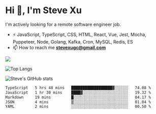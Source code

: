 # Hi 👋, I'm Steve Xu

I'm actively looking for a remote software engineer job.

- ⚡ JavaScript, TypeScript, CSS, HTML, React, Vue, Jest, Mocha,
Puppeteer, Node, Golang, Kafka, Cron, MySQL, Redis, ES
- 📫 How to reach me **stevexugc@gmail.com**

![](https://komarev.com/ghpvc/?username=nusr&color=green)

![Top Langs](https://github-readme-stats.vercel.app/api/top-langs/?username=nusr&langs_count=8&layout=compact)

![Steve's GitHub stats](https://github-readme-stats.vercel.app/api?username=nusr&show_icons=true)

<!--START_SECTION:waka-->

```txt
TypeScript   5 hrs 48 mins   ██████████████████▓░░░░░░   74.08 %
JavaScript   1 hr 30 mins    ████▓░░░░░░░░░░░░░░░░░░░░   19.32 %
Markdown     19 mins         █░░░░░░░░░░░░░░░░░░░░░░░░   04.17 %
JSON         4 mins          ▒░░░░░░░░░░░░░░░░░░░░░░░░   01.04 %
YAML         2 mins          ░░░░░░░░░░░░░░░░░░░░░░░░░   00.50 %
```

<!--END_SECTION:waka-->
